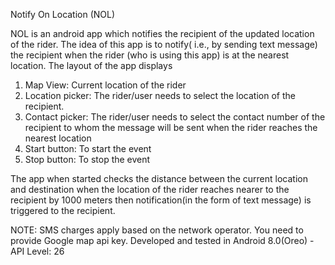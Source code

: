 Notify On Location (NOL)

NOL is an android app which notifies the recipient of the updated location of the rider. The idea of this app is to notify( i.e., by sending text message) the recipient when the rider (who is using this app) is at the nearest location. 
The layout of the app displays 
1. Map View: Current location of the rider
2. Location picker: The rider/user needs to select the location of the recipient.
3. Contact picker: The rider/user needs to select the contact number of the recipient to whom the message will be sent when the rider reaches the nearest location
4. Start button: To start the event
5. Stop button: To stop the event

The app when started checks the distance between the current location and destination when the location of the rider reaches nearer to the recipient by 1000 meters then notification(in the form of text message) is triggered to the recipient.

NOTE: SMS charges apply based on the network operator.
      You need to provide Google map api key.
      Developed and tested in Android 8.0(Oreo) - API Level: 26

